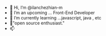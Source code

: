 - 👋 Hi, I’m @ilanchezhian-m
- 👀 I’m an upcoming ... Front-End Developer 
- 🌱 I’m currently learning ...javascript, java , etc 
- 💞️"open source enthusiast."
- 📫 

<!---
ilanchezhian-m/ilanchezhian-m is a ✨ special ✨ repository because its `README.md` (this file) appears on your GitHub profile.
You can click the Preview link to take a look at your changes.
--->
